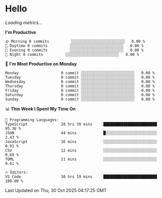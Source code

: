 # Hello

<!-- METRICS:START -->
<p><em>Loading metrics…</em></p>
<!-- METRICS:END -->

<!--START_SECTION:waka-->
**I'm Productive**

```text
🌞 Morning 0 commits          ░░░░░░░░░░░░░░░░░░░░░░░░   0.00 % 
🌆 Daytime 0 commits          ░░░░░░░░░░░░░░░░░░░░░░░░   0.00 % 
🌃 Evening 0 commits          ░░░░░░░░░░░░░░░░░░░░░░░░   0.00 % 
🌙 Night 0 commits          ░░░░░░░░░░░░░░░░░░░░░░░░   0.00 % 
```
📅 **I'm Most Productive on Monday**

```text
Monday                   0 commit ░░░░░░░░░░░░░░░░░░░░░░░░   0.00 % 
Tuesday                  0 commit ░░░░░░░░░░░░░░░░░░░░░░░░   0.00 % 
Wednesday                0 commit ░░░░░░░░░░░░░░░░░░░░░░░░   0.00 % 
Thursday                 0 commit ░░░░░░░░░░░░░░░░░░░░░░░░   0.00 % 
Friday                   0 commit ░░░░░░░░░░░░░░░░░░░░░░░░   0.00 % 
Saturday                 0 commit ░░░░░░░░░░░░░░░░░░░░░░░░   0.00 % 
Sunday                   0 commit ░░░░░░░░░░░░░░░░░░░░░░░░   0.00 % 
```

📊 **This Week I Spent My Time On**

```text
💬 Programming Languages: 
TypeScript               28 hrs 39 mins     ████████████████████████   95.36 % 
JSON                     44 mins            █░░░░░░░░░░░░░░░░░░░░░░░   2.43 % 
JavaScript               16 mins            ░░░░░░░░░░░░░░░░░░░░░░░░   0.91 % 
CSV                      12 mins            ░░░░░░░░░░░░░░░░░░░░░░░░   0.69 % 
TOML                     11 mins            ░░░░░░░░░░░░░░░░░░░░░░░░   0.61 % 

🔥 Editors: 
VS Code                  30 hrs 19 mins     ████████████████████████   100.00 % 
```

 Last Updated on Thu, 30 Oct 2025 04:17:25 GMT
<!--END_SECTION:waka-->
